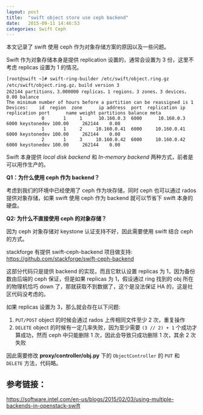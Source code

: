 ```yaml
---
layout: post
title:  "swift object store use ceph backend"
date:   2015-09-11 14:46:53
categories: Swift Ceph
---
```


本文记录了 swift 使用 ceph 作为对象存储方案的原因以及一些问题。

Swift 作为对象存储本身是提供 replication 设置的，通常会设置为 3 份，这里不考虑 replicas 设置为 1 的情况。

```
[root@swift ~]# swift-ring-builder /etc/swift/object.ring.gz 
/etc/swift/object.ring.gz，build version 3
262144 partitions，3.000000 replicas，1 regions，3 zones，3 devices，0.00 balance
The minimum number of hours before a partition can be reassigned is 1
Devices:    id  region  zone      ip address  port  replication ip  replication port      name weight partitions balance meta
             0       1     1      10.160.0.3  6000      10.160.0.3              6000 keystonedev 100.00     262144    0.00 
             1       1     2     10.160.0.41  6000     10.160.0.41              6000 keystonedev 100.00     262144    0.00 
             2       1     3     10.160.0.42  6000     10.160.0.42              6000 keystonedev 100.00     262144    0.00 
```

Swift 本身提供 *local disk backend* 和 *In-memory backend* 两种方式，前者是可以用作生产的。

**Q1：为什么使用 ceph 作为 backend？**

考虑到我们的环境中已经使用了 ceph 作为块存储，同时 ceph 也可以通过 rados 提供对象存储，如果 swift 使用 ceph 作为 backend 就可以节省下 swift 本身的硬盘。

**Q2: 为什么不直接使用 ceph 的对象存储？**

因为 ceph 对象存储对 keystone 认证支持不好，因此需要使用 swift 结合 ceph 的方式。

stackforge 有提供 swift-ceph-backend 项目做支持: <https://github.com/stackforge/swift-ceph-backend>

这部分代码只是提供 backend 的实现，而且它默认设置 replicas 为 1，因为备份数由后端的 ceph 保证，但是如果 replicas 为 1，假设通过 ring 找到的 obj 所在的物理机恰巧 down 了，那就获取不到数据了，这个是没法保证 HA 的，这是社区代码没考虑的。

如果 replicas 设置为 3，那么就会存在以下问题:

1. `PUT/POST` object 的时候会通过 rados 上传相同文件至少 2 次，重复操作
2. `DELETE` object 的时候有一定几率失败，因为至少需要 `(3 // 2) + 1` 个成功才算成功，然而 ceph 中只能删除 1 次，因此会导致只成功删除 1 次，其余 2 次失败

因此需要修改 **proxy/controller/obj.py** 下的 `ObjectController` 的 `PUT` 和 `DELETE` 方法，代码略。

## 参考链接：

<https://software.intel.com/en-us/blogs/2015/02/03/using-multiple-backends-in-openstack-swift>

